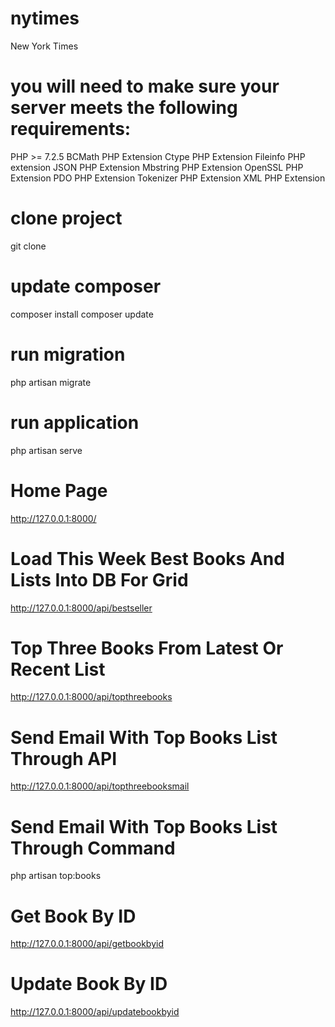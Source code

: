 # nytimes
New York Times

# you will need to make sure your server meets the following requirements:
PHP >= 7.2.5
BCMath PHP Extension
Ctype PHP Extension
Fileinfo PHP extension
JSON PHP Extension
Mbstring PHP Extension
OpenSSL PHP Extension
PDO PHP Extension
Tokenizer PHP Extension
XML PHP Extension

# clone project
git clone <url>

# update composer
composer install
composer update

# run migration
php artisan migrate

# run application
php artisan serve

# Home Page
http://127.0.0.1:8000/


# Load This Week Best Books And Lists Into DB For Grid
http://127.0.0.1:8000/api/bestseller

# Top Three Books From Latest Or Recent List
http://127.0.0.1:8000/api/topthreebooks

# Send Email With Top Books List Through API
http://127.0.0.1:8000/api/topthreebooksmail

# Send Email With Top Books List Through Command
php artisan top:books

# Get Book By ID
http://127.0.0.1:8000/api/getbookbyid

# Update Book By ID
http://127.0.0.1:8000/api/updatebookbyid
